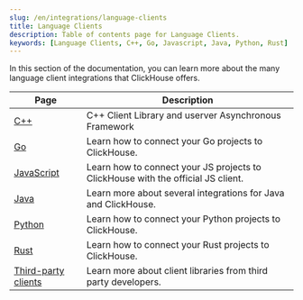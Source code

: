 ```yaml
---
slug: /en/integrations/language-clients
title: Language Clients
description: Table of contents page for Language Clients.
keywords: [Language Clients, C++, Go, Javascript, Java, Python, Rust]
---
```


In this section of the documentation, you can learn more about the many language client integrations
that ClickHouse offers.

| Page                                                                    | Description                                                                      |
|-------------------------------------------------------------------------|----------------------------------------------------------------------------------|
| [C++](/docs/en/interfaces/cpp)                                          | C++ Client Library and userver Asynchronous Framework                            |
| [Go](/docs/en/integrations/go)                                          | Learn how to connect your Go projects to ClickHouse.                             |
| [JavaScript](/docs/en/integrations/javascript)                          | Learn how to connect your JS projects to ClickHouse with the official JS client. |
| [Java](/docs/en/integrations/java)                                      | Learn more about several integrations for Java and ClickHouse.                   |
| [Python](/docs/en/integrations/python)                                  | Learn how to connect your Python projects to ClickHouse.                         |
| [Rust](/docs/en/integrations/rust)                                      | Learn how to connect your Rust projects to ClickHouse.                           |
| [Third-party clients](/docs/en/interfaces/third-party/client-libraries) | Learn more about client libraries from third party developers.                   |